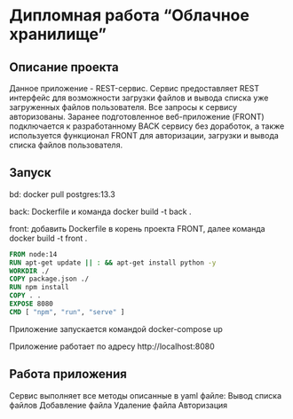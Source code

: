 # Дипломная работа “Облачное хранилище”

## Описание проекта

Данное приложение - REST-сервис. Сервис предоставляет REST интерфейс для возможности загрузки файлов и вывода списка уже загруженных файлов пользователя. Все запросы к сервису авторизованы. Заранее подготовленное веб-приложение (FRONT) подключается к разработанному BACK сервису без доработок, а также используется функционал FRONT для авторизации, загрузки и вывода списка файлов пользователя.

## Запуск

bd: docker pull postgres:13.3

back: Dockerfile и команда docker build -t back .

front: добавить Dockerfile в корень проекта FRONT, далее команда docker build -t front .

```Dockerfile
FROM node:14
RUN apt-get update || : && apt-get install python -y
WORKDIR ./
COPY package.json ./
RUN npm install
COPY . .
EXPOSE 8080
CMD [ "npm", "run", "serve" ]
```
Приложение запускается командой docker-compose up

Приложение работает по адресу http://localhost:8080

## Работа приложения

Сервис выполняет все методы описанные в yaml файле:
Вывод списка файлов
Добавление файла
Удаление файла
Авторизация
